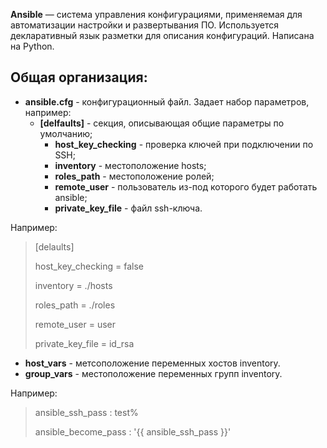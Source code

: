 **Ansible** — система управления конфигурациями, применяемая для автоматизации настройки и развертывания ПО. Используется декларативный язык разметки для описания конфигураций. Написана на Python.

Общая организация:
-----------------
- **ansible.cfg** - конфигурационный файл. Задает набор параметров, например:
  - **[delfaults]** -  секция, описывающая общие параметры по умолчанию;
    - **host_key_checking** - проверка ключей при подключении по SSH;
    - **inventory** - местоположение hosts;
    - **roles_path** - местоположение ролей;
    - **remote_user** - пользователь из-под которого будет работать ansible;
    - **private_key_file** - файл ssh-ключа.

Например:
> [delaults]
>
> host_key_checking = false
> 
> inventory = ./hosts
> 
> roles_path = ./roles
> 
> remote_user = user
> 
> private_key_file = id_rsa

- **host_vars** - метсоположение переменных хостов inventory.
- **group_vars** - местоположение переменных групп inventory.

Например:
> ansible_ssh_pass    : test\%
> 
> ansible_become_pass : '{{ ansible_ssh_pass }}'

